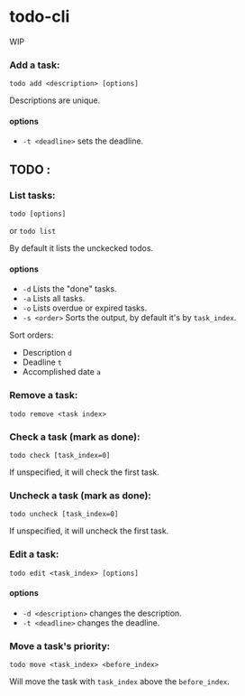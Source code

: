 # todo-cli

WIP

### Add a task:
`todo add <description> [options]`

Descriptions are unique.

#### options
- `-t <deadline>` sets the deadline.

## TODO :
### List tasks:
 `todo [options]`
 
 or `todo list`

By default it lists the unckecked todos.

#### options
- `-d` Lists the "done" tasks.
- `-a` Lists all tasks.
- `-o` Lists overdue or expired tasks.
- `-s <order>` Sorts the output, by default it's by `task_index`.

Sort orders:
- Description `d`
- Deadline `t`
- Accomplished date `a`

### Remove a task:
`todo remove <task index>`

### Check a task (mark as done):
`todo check [task_index=0]`

If unspecified, it will check the first task.

### Uncheck a task (mark as done):
`todo uncheck [task_index=0]`

If unspecified, it will uncheck the first task.

### Edit a task:
`todo edit <task_index> [options]`

#### options
- `-d <description>` changes the description.
- `-t <deadline>` changes the deadline.

### Move a task's priority:
`todo move <task_index> <before_index>`

Will move the task with `task_index` above the `before_index`.

